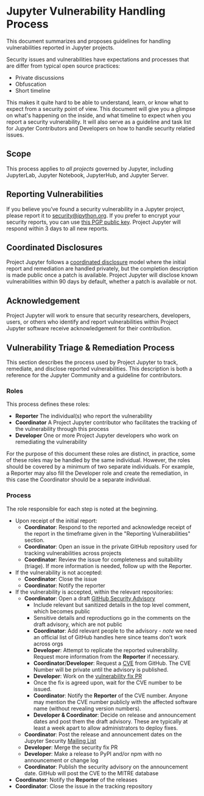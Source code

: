 # Jupyter Vulnerability Handling Process

This document summarizes and proposes guidelines for handling vulnerabilities reported in Jupyter projects. 

Security issues and vulnerabilities have expectations and processes that are differ from typical open source practices:
 - Private discussions
 - Obfuscation
 - Short timeline

This makes it quite hard to be able to understand, learn, or know what to expect from a security point of view. This document
will give you a glimpse on what's happening on the inside, and what timeline to expect when you report a security vulnerability. 
It will also serve as a guideline and task list for Jupyter Contributors and Developers on how to handle security relatied issues.

## Scope

This process applies to *all projects* governed by Jupyter, including JupyterLab, Jupyter Notebook, JupyterHub, and Jupyter Server.

## Reporting Vulnerabilities

If you believe you’ve found a security vulnerability in a Jupyter project, please report it to security@ipython.org. If you prefer 
to encrypt your security reports, you can use [this PGP public key](https://jupyter.org/assets/ipython_security.asc). Project Jupyter 
will respond within 3 days to all new reports.

## Coordinated Disclosures

Project Jupyter follows a [coordinated disclosure](https://cheatsheetseries.owasp.org/cheatsheets/Vulnerability_Disclosure_Cheat_Sheet.html#responsible-or-coordinated-disclosure)
model where the initial report and remediation are handled privately, but the completion description is made public once a patch
is available. Project Jupyter will disclose known vulnerabilities within 90 days by default, whether a patch is available or not.

## Acknowledgement

Project Jupyter will work to ensure that security researchers, developers, users, or others who identify and report vulnerabilities
within Project Jupyter software receive acknowledgement for their contribution. 

## Vulnerability Triage & Remediation Process

This section describes the process used by Project Jupyter to track, remediate, and disclose reported vulnerabilities. 
This description is both a reference for the Jupyter Community and a guideline for contributors.

### Roles

This process defines these roles:
- **Reporter** The individual(s) who report the vulnerability 
- **Coordinator** A Project Jupyter contributor who facilitates the tracking of the vulnerability through this process
- **Developer** One or more Project Jupyter developers who work on remediating the vulnerability

For the purpose of this document these roles are distinct, in practice, some of these roles may be handled by the same individual. However, the roles should be covered by a minimum of two separate individuals. For example, a Reporter may also fill the Developer role and create the remediation, in this case the Coordinator should be a separate individual.

### Process

The role responsible for each step is noted at the beginning.

- Upon receipt of the initial report:
  - **Coordinator**: Respond to the reported and acknowledge receipt of the report in the timeframe given in the "Reporting Vulnerabilities" section.
  - **Coordinator**: Open an issue in the private GitHub repository used for tracking vulnerabilities across projects
  - **Coordinator**: Review the issue for completeness and suitability (triage). If more information is needed, follow up with the Reporter.
- If the vulnerability is not accepted:
  - **Coordinator**: Close the issue
  - **Coordinator**: Notify the reporter
- If the vulnerability is accepted, within the relevant repositories:
  - **Coordinator**: Open a draft [GitHub Security Advisory](https://docs.github.com/en/code-security/repository-security-advisories/about-github-security-advisories-for-repositories#about-github-security-advisories)
    - Include relevant but sanitized details in the top level comment, which becomes public
    - Sensitive details and reproductions go in the comments on the draft advisory, which are not public
    - **Coordinator**: Add relevant people to the advisory - *note* we need an official list of GitHub handles here since teams don't work across orgs
    - **Developer**: Attempt to replicate the reported vulnerability. Request more information from the **Reporter** if necessary.
    - **Coordinator**/**Developer**: Request a [CVE](https://docs.github.com/en/code-security/repository-security-advisories/about-github-security-advisories-for-repositories#cve-identification-numbers) from GitHub. The CVE Number will be private until the advisory is published.
    - **Developer**: Work on the [vulnerability fix PR](https://docs.github.com/en/code-security/repository-security-advisories/collaborating-in-a-temporary-private-fork-to-resolve-a-repository-security-vulnerability#creating-a-temporary-private-fork)
    - Once the fix is agreed upon, wait for the CVE number to be issued.
    - **Coordinator**: Notify the **Reporter** of the CVE number. Anyone may mention the CVE number publicly with the affected software name (without revealing version numbers).
    - **Developer & Coordinator**: Decide on release and announcement dates and post them the draft advisory.  These are typically at least a week apart to allow administrators to deploy fixes.
  - **Coordinator**: Post the release and announcement dates on the Jupyter Security [Mailing List]([security@ipython.org](mailto:security@ipython.org))
  - **Developer**: Merge the security fix PR
  - **Developer**: Make a release to PyPI and/or npm with no announcement or change log
  - **Coordinator**: Publish the security advisory on the announcement date.  GitHub will post the CVE to the MITRE database
- **Coordinator**: Notify the **Reporter** of the releases
- **Coordinator**: Close the issue in the tracking repository


